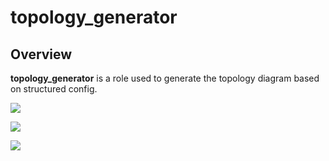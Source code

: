 # topology_generator

## Overview

**topology_generator** is a role used to generate the topology diagram based on structured config.

![](./tasks/outputs/structured_configs_l2ls_fabric.svg?raw=true)

![](./tasks/outputs/structured_configs_l3ls.svg?raw=true)

![](./tasks/outputs/structured_configs_twodc_5stage_clos.svg?raw=true)
